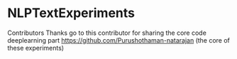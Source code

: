 # NLPTextExperiments

Contributors
Thanks go to this contributor for sharing the core code deeplearning part 
https://github.com/Purushothaman-natarajan (the core of these experiments)

